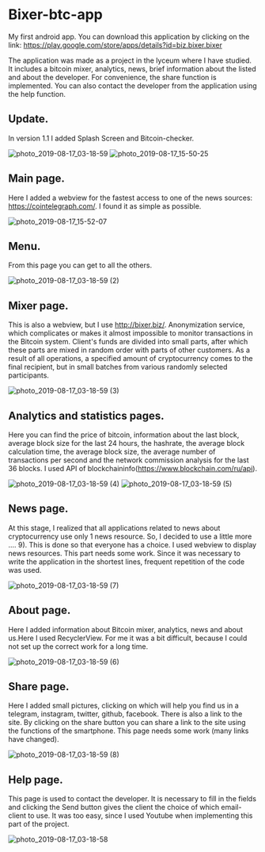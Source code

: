 # Bixer-btc-app
My first android app. 
You can download this application by clicking on the link: https://play.google.com/store/apps/details?id=biz.bixer.bixer

The application was made as a project in the lyceum where I have  studied. It includes a bitcoin mixer, analytics, news, brief information about the listed and about the developer. For convenience, the share function is implemented. You can also contact the developer from the application using the help function.
## Update.
In version 1.1 I added Splash Screen and Bitcoin-checker.

![photo_2019-08-17_03-18-59](https://user-images.githubusercontent.com/45006912/63211905-62057480-c106-11e9-9f58-1e8cd6f2aa5f.jpg)
![photo_2019-08-17_15-50-25](https://user-images.githubusercontent.com/45006912/63211937-c9bbbf80-c106-11e9-96a4-5954f84640b6.jpg)
## Main page.
Here I added a webview for the fastest access to one of the news sources: https://cointelegraph.com/. I found it as simple as possible.

![photo_2019-08-17_15-52-07](https://user-images.githubusercontent.com/45006912/63211957-08ea1080-c107-11e9-8cb8-9756f43e2fa9.jpg)

## Menu. 
From this page you can get to all the others.

![photo_2019-08-17_03-18-59 (2)](https://user-images.githubusercontent.com/45006912/63211985-5e262200-c107-11e9-9070-68d5e5586db6.jpg)


## Mixer page. 
This is also a webview, but I use http://bixer.biz/. Anonymization service, which complicates or makes it almost impossible to monitor transactions in the Bitcoin system. Client's funds are divided into small parts, after which these parts are mixed in random order with parts of other customers. As a result of all operations, a specified amount of cryptocurrency comes to the final recipient, but in small batches from various randomly selected participants.

![photo_2019-08-17_03-18-59 (3)](https://user-images.githubusercontent.com/45006912/63211971-2f0fb080-c107-11e9-80b0-ec3909efd16f.jpg)

## Analytics and statistics pages.
Here you can find the price of bitcoin, information about the last block, average block size for the last 24 hours, the hashrate, the average block calculation time, the average block size, the average number of transactions per second and the network commission analysis for the last 36 blocks. I used API of blockchaininfo(https://www.blockchain.com/ru/api).

![photo_2019-08-17_03-18-59 (4)](https://user-images.githubusercontent.com/45006912/63211974-45b60780-c107-11e9-8789-543c852a0ae6.jpg)
![photo_2019-08-17_03-18-59 (5)](https://user-images.githubusercontent.com/45006912/63211976-48186180-c107-11e9-81b3-16ff745657f9.jpg)

## News page. 
At this stage, I realized that all applications related to news about cryptocurrency use only 1 news resource. So, I decided to use a little more .... 9). This is done so that everyone has a choice. I used webview to display news resources. This part needs some work. Since it was necessary to write the application in the shortest lines, frequent repetition of the code was used.

![photo_2019-08-17_03-18-59 (7)](https://user-images.githubusercontent.com/45006912/63211991-739b4c00-c107-11e9-8846-67940422207b.jpg)

## About page. 
Here I added information about Bitcoin mixer, analytics, news and about us.Here I used RecyclerView. For me it was a bit difficult, because I could not set up the correct work for a long time.

![photo_2019-08-17_03-18-59 (6)](https://user-images.githubusercontent.com/45006912/63212006-962d6500-c107-11e9-90a2-2a37a7b8799e.jpg)

## Share page.
Here I added small pictures, clicking on which will help you find us in a telegram, instagram, twitter, github, facebook. There is also a link to the site. By clicking on the share button you can share a link to the site using the functions of the smartphone. This page needs some work (many links have changed).

![photo_2019-08-17_03-18-59 (8)](https://user-images.githubusercontent.com/45006912/63212007-988fbf00-c107-11e9-89c8-54aae17038c8.jpg)

## Help page.
This page is used to contact the developer. It is necessary to fill in the fields and clicking the Send button gives the client the choice of which email-client to use. It was too easy, since I used Youtube when implementing this part of the project.

![photo_2019-08-17_03-18-58](https://user-images.githubusercontent.com/45006912/63212008-9af21900-c107-11e9-949c-82bf5bcf95ed.jpg)




